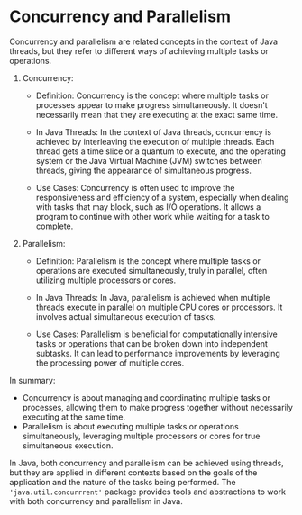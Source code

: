 # Concurrency and Parallelism

Concurrency and parallelism are related concepts in the context of Java threads, but they
refer to different ways of achieving multiple tasks or operations.

1. Concurrency:
   - Definition:
   Concurrency is the concept where multiple tasks or processes appear to make progress
   simultaneously. It doesn't necessarily mean that they are executing at the exact same time.

   - In Java Threads:
   In the context of Java threads, concurrency is achieved by interleaving the execution of
   multiple threads. Each thread gets a time slice or a quantum to execute, and the operating
   system or the Java Virtual Machine (JVM) switches between threads, giving the appearance
   of simultaneous progress.

   - Use Cases:
   Concurrency is often used to improve the responsiveness and efficiency of a system,
   especially when dealing with tasks that may block, such as I/O operations. It allows a
   program to continue with other work while waiting for a task to complete.

2. Parallelism:
   - Definition:
   Parallelism is the concept where multiple tasks or operations are executed simultaneously,
   truly in parallel, often utilizing multiple processors or cores.

   - In Java Threads:
   In Java, parallelism is achieved when multiple threads execute in parallel on multiple CPU
   cores or processors. It involves actual simultaneous execution of tasks.

   - Use Cases:
   Parallelism is beneficial for computationally intensive tasks or operations that can be
   broken down into independent subtasks. It can lead to performance improvements by
   leveraging the processing power of multiple cores.

In summary:

- Concurrency is about managing and coordinating multiple tasks or processes, allowing them
to make progress together without necessarily executing at the same time.
- Parallelism is about executing multiple tasks or operations simultaneously, leveraging
multiple processors or cores for true simultaneous execution.

In Java, both concurrency and parallelism can be achieved using threads, but they are applied
in different contexts based on the goals of the application and the nature of the tasks being
performed. The `'java.util.concurrrent'` package provides tools and abstractions to work with
both concurrency and parallelism in Java.
